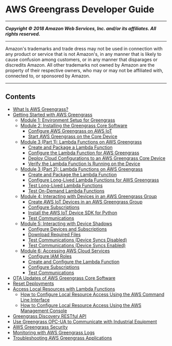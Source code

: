 # AWS Greengrass Developer Guide

-----
*****Copyright &copy; 2018 Amazon Web Services, Inc. and/or its affiliates. All rights reserved.*****

-----
Amazon's trademarks and trade dress may not be used in 
     connection with any product or service that is not Amazon's, 
     in any manner that is likely to cause confusion among customers, 
     or in any manner that disparages or discredits Amazon. All other 
     trademarks not owned by Amazon are the property of their respective
     owners, who may or may not be affiliated with, connected to, or 
     sponsored by Amazon.

-----
## Contents
+ [What Is AWS Greengrass?](what-is-gg.md)
+ [Getting Started with AWS Greengrass](gg-gs.md)
   + [Module 1: Environment Setup for Greengrass](module1.md)
   + [Module 2: Installing the Greengrass Core Software](module2.md)
      + [Configure AWS Greengrass on AWS IoT](gg-config.md)
      + [Start AWS Greengrass on the Core Device](gg-device-start.md)
   + [Module 3 (Part 1): Lambda Functions on AWS Greengrass](module3-I.md)
      + [Create and Package a Lambda Function](create-lambda.md)
      + [Configure the Lambda Function for AWS Greengrass](config-lambda.md)
      + [Deploy Cloud Configurations to an AWS Greengrass Core Device](configs-core.md)
      + [Verify the Lambda Function Is Running on the Device](lambda-check.md)
   + [Module 3 (Part 2): Lambda Functions on AWS Greengrass](module3-II.md)
      + [Create and Package the Lambda Function](package.md)
      + [Configure Long-Lived Lambda Functions for AWS Greengrass](long-lived.md)
      + [Test Long-Lived Lambda Functions](long-testing.md)
      + [Test On-Demand Lambda Functions](on-demand.md)
   + [Module 4: Interacting with Devices in an AWS Greengrass Group](module4.md)
      + [Create AWS IoT Devices in an AWS Greengrass Group](device-group.md)
      + [Configure Subscriptions](config-subs.md)
      + [Install the AWS IoT Device SDK for Python](IoT-SDK.md)
      + [Test Communications](test-comms.md)
   + [Module 5: Interacting with Device Shadows](module5.md)
      + [Configure Devices and Subscriptions](config-dev-subs.md)
      + [Download Required Files](file-download.md)
      + [Test Communications (Device Syncs Disabled)](comms-disabled.md)
      + [Test Communications (Device Syncs Enabled)](comms-enabled.md)
   + [Module 6: Accessing AWS Cloud Services](module6.md)
      + [Configure IAM Roles](config-iam-roles.md)
      + [Create and Configure the Lambda Function](create-config-lambda.md)
      + [Configure Subscriptions](config_subs.md)
      + [Test Communications](comms-test.md)
+ [OTA Updates of AWS Greengrass Core Software](core-ota-update.md)
+ [Reset Deployments](reset-deployments-scenario.md)
+ [Access Local Resources with Lambda Functions](access-local-resources.md)
   + [How to Configure Local Resource Access Using the AWS Command Line Interface](lra-cli.md)
   + [How to Configure Local Resource Access Using the AWS Management Console](lra-console.md)
+ [Greengrass Discovery RESTful API](gg-discover-api.md)
+ [Use Greengrass OPC-UA to Communicate with Industrial Equipment](opcua.md)
+ [AWS Greengrass Security](gg-sec.md)
+ [Monitoring with AWS Greengrass Logs](greengrass-logs-overview.md)
+ [Troubleshooting AWS Greengrass Applications](gg-troubleshooting.md)